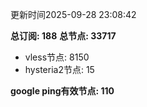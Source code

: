 更新时间2025-09-28 23:08:42

**总订阅: 188**
**总节点: 33717**
- vless节点: 8150
- hysteria2节点: 15

**google ping有效节点: 110**
